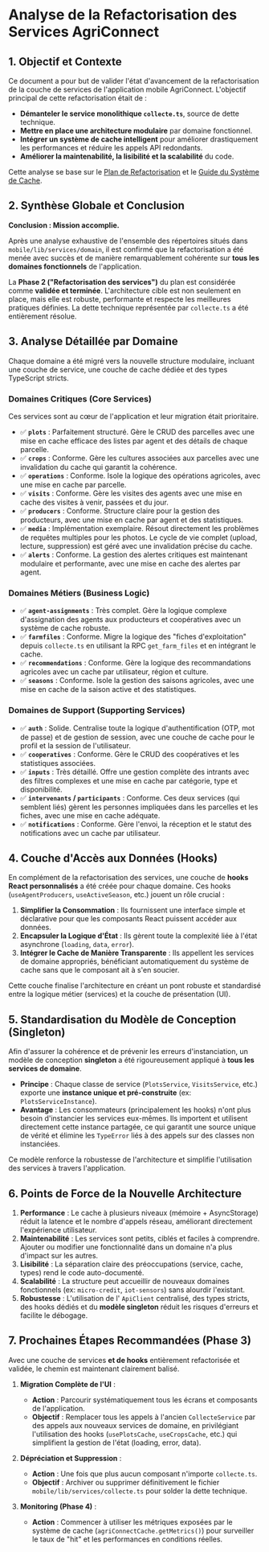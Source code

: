 # Analyse de la Refactorisation des Services AgriConnect

## 1. Objectif et Contexte

Ce document a pour but de valider l'état d'avancement de la refactorisation de la couche de services de l'application mobile AgriConnect. L'objectif principal de cette refactorisation était de :

-   **Démanteler le service monolithique `collecte.ts`**, source de dette technique.
-   **Mettre en place une architecture modulaire** par domaine fonctionnel.
-   **Intégrer un système de cache intelligent** pour améliorer drastiquement les performances et réduire les appels API redondants.
-   **Améliorer la maintenabilité, la lisibilité et la scalabilité** du code.

Cette analyse se base sur le [Plan de Refactorisation](REFACTORING_PLAN.md) et le [Guide du Système de Cache](CACHE_SYSTEM_GUIDE.md).

## 2. Synthèse Globale et Conclusion

**Conclusion : Mission accomplie.**

Après une analyse exhaustive de l'ensemble des répertoires situés dans `mobile/lib/services/domain`, il est confirmé que la refactorisation a été menée avec succès et de manière remarquablement cohérente sur **tous les domaines fonctionnels** de l'application.

La **Phase 2 ("Refactorisation des services")** du plan est considérée comme **validée et terminée**. L'architecture cible est non seulement en place, mais elle est robuste, performante et respecte les meilleures pratiques définies. La dette technique représentée par `collecte.ts` a été entièrement résolue.

## 3. Analyse Détaillée par Domaine

Chaque domaine a été migré vers la nouvelle structure modulaire, incluant une couche de service, une couche de cache dédiée et des types TypeScript stricts.

### Domaines Critiques (Core Services)

Ces services sont au cœur de l'application et leur migration était prioritaire.

-   ✅ **`plots`** : Parfaitement structuré. Gère le CRUD des parcelles avec une mise en cache efficace des listes par agent et des détails de chaque parcelle.
-   ✅ **`crops`** : Conforme. Gère les cultures associées aux parcelles avec une invalidation du cache qui garantit la cohérence.
-   ✅ **`operations`** : Conforme. Isole la logique des opérations agricoles, avec une mise en cache par parcelle.
-   ✅ **`visits`** : Conforme. Gère les visites des agents avec une mise en cache des visites à venir, passées et du jour.
-   ✅ **`producers`** : Conforme. Structure claire pour la gestion des producteurs, avec une mise en cache par agent et des statistiques.
-   ✅ **`media`** : Implémentation exemplaire. Résout directement les problèmes de requêtes multiples pour les photos. Le cycle de vie complet (upload, lecture, suppression) est géré avec une invalidation précise du cache.
-   ✅ **`alerts`** : Conforme. La gestion des alertes critiques est maintenant modulaire et performante, avec une mise en cache des alertes par agent.

### Domaines Métiers (Business Logic)

-   ✅ **`agent-assignments`** : Très complet. Gère la logique complexe d'assignation des agents aux producteurs et coopératives avec un système de cache robuste.
-   ✅ **`farmfiles`** : Conforme. Migre la logique des "fiches d'exploitation" depuis `collecte.ts` en utilisant la RPC `get_farm_files` et en intégrant le cache.
-   ✅ **`recommendations`** : Conforme. Gère la logique des recommandations agricoles avec un cache par utilisateur, région et culture.
-   ✅ **`seasons`** : Conforme. Isole la gestion des saisons agricoles, avec une mise en cache de la saison active et des statistiques.

### Domaines de Support (Supporting Services)

-   ✅ **`auth`** : Solide. Centralise toute la logique d'authentification (OTP, mot de passe) et de gestion de session, avec une couche de cache pour le profil et la session de l'utilisateur.
-   ✅ **`cooperatives`** : Conforme. Gère le CRUD des coopératives et les statistiques associées.
-   ✅ **`inputs`** : Très détaillé. Offre une gestion complète des intrants avec des filtres complexes et une mise en cache par catégorie, type et disponibilité.
-   ✅ **`intervenants` / `participants`** : Conforme. Ces deux services (qui semblent liés) gèrent les personnes impliquées dans les parcelles et les fiches, avec une mise en cache adéquate.
-   ✅ **`notifications`** : Conforme. Gère l'envoi, la réception et le statut des notifications avec un cache par utilisateur.

## 4. Couche d'Accès aux Données (Hooks)

En complément de la refactorisation des services, une couche de **hooks React personnalisés** a été créée pour chaque domaine. Ces hooks (`useAgentProducers`, `useActiveSeason`, etc.) jouent un rôle crucial :

1.  **Simplifier la Consommation** : Ils fournissent une interface simple et déclarative pour que les composants React puissent accéder aux données.
2.  **Encapsuler la Logique d'État** : Ils gèrent toute la complexité liée à l'état asynchrone (`loading`, `data`, `error`).
3.  **Intégrer le Cache de Manière Transparente** : Ils appellent les services de domaine appropriés, bénéficiant automatiquement du système de cache sans que le composant ait à s'en soucier.

Cette couche finalise l'architecture en créant un pont robuste et standardisé entre la logique métier (services) et la couche de présentation (UI).

## 5. Standardisation du Modèle de Conception (Singleton)

Afin d'assurer la cohérence et de prévenir les erreurs d'instanciation, un modèle de conception **singleton** a été rigoureusement appliqué à **tous les services de domaine**.

-   **Principe** : Chaque classe de service (`PlotsService`, `VisitsService`, etc.) exporte une **instance unique et pré-construite** (ex: `PlotsServiceInstance`).
-   **Avantage** : Les consommateurs (principalement les hooks) n'ont plus besoin d'instancier les services eux-mêmes. Ils importent et utilisent directement cette instance partagée, ce qui garantit une source unique de vérité et élimine les `TypeError` liés à des appels sur des classes non instanciées.

Ce modèle renforce la robustesse de l'architecture et simplifie l'utilisation des services à travers l'application.

## 6. Points de Force de la Nouvelle Architecture

1.  **Performance** : Le cache à plusieurs niveaux (mémoire + AsyncStorage) réduit la latence et le nombre d'appels réseau, améliorant directement l'expérience utilisateur.
2.  **Maintenabilité** : Les services sont petits, ciblés et faciles à comprendre. Ajouter ou modifier une fonctionnalité dans un domaine n'a plus d'impact sur les autres.
3.  **Lisibilité** : La séparation claire des préoccupations (service, cache, types) rend le code auto-documenté.
4.  **Scalabilité** : La structure peut accueillir de nouveaux domaines fonctionnels (ex: `micro-credit`, `iot-sensors`) sans alourdir l'existant.
5.  **Robustesse** : L'utilisation de l' `ApiClient` centralisé, des types stricts, des hooks dédiés et du **modèle singleton** réduit les risques d'erreurs et facilite le débogage.

## 7. Prochaines Étapes Recommandées (Phase 3)

Avec une couche de services **et de hooks** entièrement refactorisée et validée, le chemin est maintenant clairement balisé.

1.  **Migration Complète de l'UI** :
    -   **Action** : Parcourir systématiquement tous les écrans et composants de l'application.
    -   **Objectif** : Remplacer tous les appels à l'ancien `CollecteService` par des appels aux nouveaux services de domaine, en privilégiant l'utilisation des hooks (`usePlotsCache`, `useCropsCache`, etc.) qui simplifient la gestion de l'état (loading, error, data).

2.  **Dépréciation et Suppression** :
    -   **Action** : Une fois que plus aucun composant n'importe `collecte.ts`.
    -   **Objectif** : Archiver ou supprimer définitivement le fichier `mobile/lib/services/collecte.ts` pour solder la dette technique.

3.  **Monitoring (Phase 4)** :
    -   **Action** : Commencer à utiliser les métriques exposées par le système de cache (`agriConnectCache.getMetrics()`) pour surveiller le taux de "hit" et les performances en conditions réelles.
